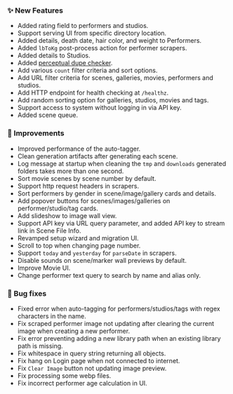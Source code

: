 ### ✨ New Features
* Added rating field to performers and studios.
* Support serving UI from specific directory location.
* Added details, death date, hair color, and weight to Performers.
* Added `lbToKg` post-process action for performer scrapers.
* Added details to Studios.
* Added [perceptual dupe checker](/sceneDuplicateChecker).
* Add various `count` filter criteria and sort options.
* Add URL filter criteria for scenes, galleries, movies, performers and studios.
* Add HTTP endpoint for health checking at `/healthz`.
* Add random sorting option for galleries, studios, movies and tags.
* Support access to system without logging in via API key.
* Added scene queue.

### 🎨 Improvements
* Improved performance of the auto-tagger.
* Clean generation artifacts after generating each scene.
* Log message at startup when cleaning the `tmp` and `downloads` generated folders takes more than one second.
* Sort movie scenes by scene number by default.
* Support http request headers in scrapers.
* Sort performers by gender in scene/image/gallery cards and details.
* Add popover buttons for scenes/images/galleries on performer/studio/tag cards.
* Add slideshow to image wall view.
* Support API key via URL query parameter, and added API key to stream link in Scene File Info.
* Revamped setup wizard and migration UI.
* Scroll to top when changing page number.
* Support `today` and `yesterday` for `parseDate` in scrapers.
* Disable sounds on scene/marker wall previews by default.
* Improve Movie UI.
* Change performer text query to search by name and alias only.

### 🐛 Bug fixes
* Fixed error when auto-tagging for performers/studios/tags with regex characters in the name.
* Fix scraped performer image not updating after clearing the current image when creating a new performer.
* Fix error preventing adding a new library path when an existing library path is missing.
* Fix whitespace in query string returning all objects. 
* Fix hang on Login page when not connected to internet.
* Fix `Clear Image` button not updating image preview.
* Fix processing some webp files.
* Fix incorrect performer age calculation in UI.
